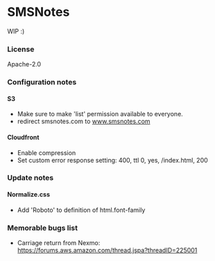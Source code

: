 # SMSNotes

WIP :)

### License

Apache-2.0

### Configuration notes

#### S3
- Make sure to make 'list' permission available to everyone.
- redirect smsnotes.com to www.smsnotes.com

#### Cloudfront
- Enable compression
- Set custom error response setting: 400, ttl 0, yes, /index.html, 200

### Update notes

#### Normalize.css
- Add 'Roboto' to definition of html.font-family

### Memorable bugs list

- Carriage return from Nexmo: https://forums.aws.amazon.com/thread.jspa?threadID=225001